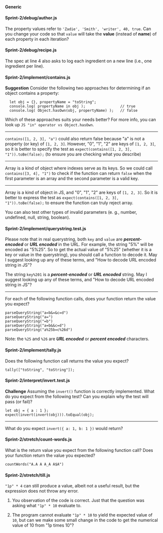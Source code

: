 #### Generic

#### Sprint-2/debug/author.js
The property values refer to `'Zadie', 'Smith', 'writer', 40, true`.
Can you change your code so that `value` will take the **value** (instead of **name**) of each property in each iteration?


#### Sprint-2/debug/recipe.js
The spec at line 4 also asks to log each ingredient on a new line (i.e., one ingredient per line).

#### Sprint-2/implement/contains.js

**Suggestion**
Consider the following two approaches for determining if an object contains a property:
```
  let obj = {}, propertyName = "toString";
  console.log( propertyName in obj );                // true
  console.log( Object.hasOwn(obj, propertyName) );   // false
```
Which of these approaches suits your needs better?
For more info, you can look up `JS "in" operator vs Object.hasOwn`.

---

`contains([1, 2, 3], "a")` could also return false because "a" is not a property (or key) of `[1, 2, 3]`.
However, "0", "1", "2" are keys of `[1, 2, 3]`, so it is better to specify the test as
`expect(contains([1, 2, 3], "1")).toBe(false);` (to ensure you are checking what you describe)

---

Array is a kind of object where indexes serve as its keys. So we could call `contains([3, 4], "1")` to check if the function can return `false` when the first parameter is an array and the second parameter is a valid key.

---


Array is a kind of object in JS, and "0", "1", "2" are keys of `[1, 2, 3]`. So it is better to express the test as `expect(contains([1, 2, 3], "1")).toBe(false);` to ensure the function can truly reject array.

You can also test other types of invalid parameters (e. g., number, undefined, null, string, boolean).


#### Sprint-2/implement/querystring.test.js

Please note that in real querystring, both `key` and `value` are ***percent-encoded*** or ***URL encoded*** in the URL. For example, the string "5%" will be encoded as "5%25". So to get the actual value of "5%25" (whether it is a key or value in the querystring), you should call a function to decode it.
May I suggest looking up any of these terms, and "How to decode URL encoded string in JS"?


The string `key%201` is a ***percent-encoded*** or ***URL encoded*** string.
May I suggest looking up any of these terms, and "How to decode URL encoded string in JS"?

---

For each of the following function calls, does your function return the value you expect?
```
parseQueryString("a=b&=&c=d")
parseQueryString("a=")
parseQueryString("=b")
parseQueryString("a=b&&c=d")
parseQueryString("a%25b=c%26d")
```
Note: the `%25` and `%26` are ***URL encoded*** or ***percent encoded*** characters.


#### Sprint-2/implement/tally.js

Does the following function call returns the value you expect?
```
tally(["toString", "toString"]);
```

#### Sprint-2/interpret/invert.test.js
**Challenge**
Assuming the `invert()` function is correctly implemented. 
What do you expect from the following test? Can you explain why the test will pass (or fail)?
```
let obj = { a : 1 };
expect(invert(invert(obj))).toEqual(obj);
```

---

What do you expect `invert({ a: 1, b: 1 })` would return?


#### Sprint-2/stretch/count-words.js

What is the return value you expect from the following function call?
Does your function return the value you expected?
```
countWords("A.A A A_A A$A")
```


#### Sprint-2/stretch/till.js
`"1p" * 4` can still produce a value, albeit not a useful result, but the expression does not throw any error.


1) You observation of the code is correct. Just that the question was asking what `"1p" * 10` evaluate to.

2) The program cannot evaluate `"1p" * 10` to yield the expected value of `10`, but can we make some small change in the code to get the numerical value of 10 from "1p times 10"?


